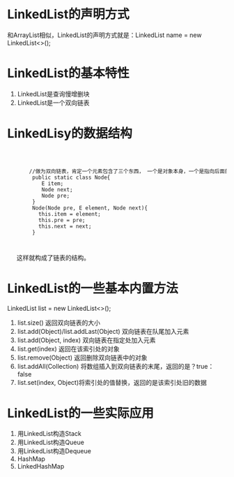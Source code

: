 # LinkedList的声明方式
和ArrayList相似，LinkedList的声明方式就是：LinkedList<E> name = new LinkedList<>();
# LinkedList的基本特性
1. LinkedList是查询慢增删块
2. LinkedList是一个双向链表
# LinkedLisy的数据结构
 <code> 
 <pre>
       //做为双向链表，肯定一个元素包含了三个东西， 一个是对象本身，一个是指向后面的引用，一个是指向前面的引用
        public static class Node<E>{
           E item;
           Node<E> next;
           Node<E> pre;
        }
        Node(Node<E> pre, E element, Node<E> next){
          this.item = element;
          this.pre = pre;
          this.next = next;
        }
        </pre>
   </code>
   这样就构成了链表的结构。
   
# LinkedList的一些基本内置方法
   LinkedList<E> list = new LinkedList<>();<br>
   1. list.size() 返回双向链表的大小
   2. list.add(Object)/list.addLast(Object) 双向链表在队尾加入元素
   3. list.add(Object, index) 双向链表在指定处加入元素
   4. list.get(index) 返回在该索引处的对象
   5. list.remove(Object) 返回删除双向链表中的对象
   6. list.addAll(Collection<E>) 将数组插入到双向链表的末尾，返回的是？true：false
   7. list.set(index, Object)将索引处的值替换，返回的是该索引处旧的数据
# LinkedList的一些实际应用
   1. 用LinkedList构造Stack
   2. 用LinkedList构造Queue
   3. 用LinkedList构造Dequeue
   4. HashMap
   5. LinkedHashMap
